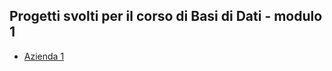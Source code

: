 ## Progetti svolti per il corso di Basi di Dati - modulo 1
- [Azienda 1](https://github.com/CasuFrost/University_notes/blob/main/Secondo%20Anno/Secondo%20Semestre/Basi%20di%20Dati%202/Progetti/Azienda%201/Azienda%201.pdf)
